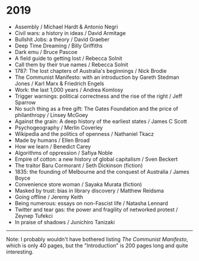# 2019

* Assembly / Michael Hardt & Antonio Negri
* Civil wars: a history in ideas / David Armitage
* Bullshit Jobs: a theory / David Graeber
* Deep Time Dreaming / Billy Griffiths
* Dark emu / Bruce Pascoe
* A field guide to getting lost / Rebecca Solnit
* Call them by their true names / Rebecca Solnit
* 1787: The lost chapters of Australia's beginnings / Nick Brodie
* The Communist Manifesto: with an introduction by Gareth Stedman Jones / Karl Marx & Friedrich Engels
* Work: the last 1,000 years / Andrea Komlosy
* Trigger warnings: political correctness and the rise of the right / Jeff Sparrow
* No such thing as a free gift: The Gates Foundation and the price of philanthropy / Linsey McGoey
* Against the grain: A deep history of the earliest states / James C Scott
* Psychogeography / Merlin Coverley
* Wikipedia and the politics of openness / Nathaniel Tkacz
* Made by humans / Ellen Broad
* How we learn / Benedict Carey
* Algorithms of oppression / Safiya Noble
* Empire of cotton: a new history of global capitalism / Sven Beckert
* The traitor Baru Cormorant / Seth Dickinson (fiction)
* 1835: the founding of Melbourne and the conquest of Australia / James Boyce
* Convenience store woman / Sayaka Murata (fiction)
* Masked by trust: bias in library discovery / Matthew Reidsma
* Going offline / Jeremy Keith
* Being numerous: essays on non-Fascist life / Natasha Lennard
* Twitter and tear gas: the power and fragility of networked protest / Zeynep Tufekci
* In praise of shadows / Junichiro Tanizaki

---
Note: I probably wouldn't have bothered listing _The Communist Manifesto_, which is only 40 pages, but the "Introduction" is 200 pages long and quite interesting.
